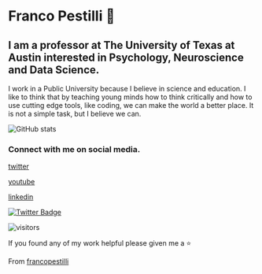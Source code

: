 # Franco Pestilli 🌱

## I am a professor at The University of Texas at Austin interested in Psychology, Neuroscience and Data Science.

I work in a Public University because I believe in science and education. I like to think that by teaching young minds how to think critically and how to use cutting edge tools, like coding, we can make the world a better place. It is not a simple task, but I believe we can. 
  
![GitHub stats](https://github-readme-stats.vercel.app/api?username=francopestilli&show_icons=true&hide_border=true)

### Connect with me on social media.

[twitter](https://twitter.com/furranko)

[youtube](https://www.youtube.com/channel/UCM225VDjMMhETLgE8_OcEMw)

[linkedin](https://www.linkedin.com/in/francopestilli/)

[![Twitter Badge](https://img.shields.io/badge/@furranko-1ca0f1?style=flat&labelColor=1ca0f1&logo=twitter&logoColor=white&link=https://twitter.com/furranko)](https://twitter.com/furranko) 

![visitors](https://visitor-badge.laobi.icu/badge?page_id=francopestilli)

If you found any of my work helpful please given me a ⭐ 

From [francopestilli](https://github.com/francopestilli)
